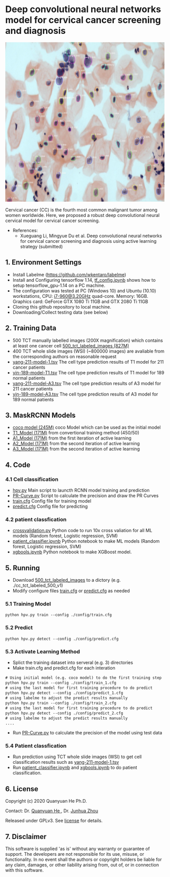 # Deep convolutional neural networks model for cervical cancer screening and diagnosis 
![Instance Segmentation Sample](title.jpg)

Cervical cancer (CC) is the fourth most common malignant tumor among women worldwide. Here, we proposed a robust deep convolutional neural cervical model for cervical cancer screening.
* References:
    * Xueguang Li, Mingyue Du et al. Deep convolutional neural networks for cervical cancer screening and diagnosis using active learning strategy (submitted)

## 1. Environment Settings
* Install Labelme  (https://github.com/wkentaro/labelme)
* Install and Configuring tensorflow 1.14,  [tf_config.ipynb](code/tf_config.ipynb) shows how to setup tensorflow_gpu-1.14 on a PC machine.
* The configuration was tested at PC (Windows 10) and Ubuntu (10.10) workstations, 
CPU: i7-960@3.20GHz quad-core. Memory: 16GB. Graphics card: GeForce GTX 1080 Ti 11GB and GTX 2080 Ti 11GB
* Cloning this github repository to local machine.
* Downloading/Collect testing data (see below)

## 2. Training Data
* 500 TCT manually labelled images (200X magnification) which contains at least one cancer cell 
[500_tct_labeled_images (827M)](https://drive.google.com/file/d/1aZbHQPZNfuQo9IDXN_oquqDwx1uWVJcm/view?usp=drive_link) 
* 400 TCT whole slide images (WSI) (~800000 images) are avaliable from the corresponding authors on reasonable request
* [yang-211-model-1.tsv](data/patent_predict/yang-211-model-T1.tsv) The cell type prediction results of T1 model for 211 cancer patients
* [yin-189-model-T1.tsv](data/patent_predict/yin-189-model-T1.tsv) The cell type prediction results of T1 model for 189 normal patients
* [yang-211-model-A3.tsv](data/patent_predict/yang-211-model-A3.tsv) The cell type prediction results of A3 model for 211 cancer patients
* [yin-189-model-A3.tsv](data/patent_predict/yin-189-model-A3.tsv) The cell type prediction results of A3 model for 189 normal patients

## 3. MaskRCNN Models
* [coco model (245M)](https://drive.google.com/file/d/1fALkMQN5jK_48-mYIEUhRAhoyUf2Am-Y/view?usp=sharing) coco Model which can be used as the initial model
* [T1_Model (171M)](https://drive.google.com/file/d/1fBKnuIBSGDrvH5gNBiWdfaHnlfnEsy_0/view?usp=sharing) from convertional training method (450/50)
* [A1_Model (171M)](https://drive.google.com/file/d/1fBnTu--B7tLlJyi-GQ8PURwJa6it4xse/view?usp=sharing) from the first iteration of active learning 
* [A2_Model (171M)](https://drive.google.com/file/d/1fEPdwd4B0R1ZuzesB_sj3a5GKwEQb-Ov/view?usp=sharing) from the second iteration of active learning 
* [A3_Model (171M)](https://drive.google.com/file/d/1fEesGkBTMhDQ8jqXx1R3m4Ja_zSep98Y/view?usp=sharing) from the second iteration of  active learning

##  4. Code
### 4.1 Cell classification
*   [hpv.py](code/cell_classification/hpv.py) Main script to launcth RCNN model training and prediction
*   [PR-Curve.py](code/cell_classification/script/PR-Curve.py) Script to calculate the precision and draw the PR Curves
*   [train.cfg](code/cell_classification/config/train.py) Config file for training model
*   [predict.cfg](code/cell_classification/config/predict.py) Config file for predicting
### 4.2 patient classfication
*   [crossvalidation.py](code/patient_classification/crossvalidation.py) Python code to run 10x cross valiation for all ML models (Random forest, Logistic regression, SVM)
*   [patient_classifier.ipynb](code/patient_classification/patient_classifier.ipynb) Python notebook to make ML models (Random forest, Logistic regression, SVM)
*   [xgbools.ipynb](code/cell_classification/script/xgbools.ipynb) Python notebook to make XGBoost model.

## 5. Running
* Download  [500_tct_labeled_images](https://drive.google.com/file/d/1f-9OFKZjKRsQNmOB1nLykmdV6jCZ5-uK/view?usp=sharing) to a dictory (e.g. ./cc_tct_labeled_500_v1)
* Modify configure files [train.cfg](code/cell_classification/config/train.py) or [predict.cfg](code/cell_classification/config/predict.py) as needed
### 5.1 Training Model
```
python hpv.py train --config ./config/train.cfg
```
### 5.2 Predict
```
python hpv.py detect --config ./config/predict.cfg
```
### 5.3 Activate Learning Method
* Splict the training dataset into serveral (e.g. 3) directories 
* Make train.cfg and predict.cfg for each interation
```
# Using initial model (e.g. coco model) to do the first training step
python hpv.py train --config ./config/train_1.cfg
# using the last model for first training procedure to do predict
python hpv.py detect --config ./config/predict_1.cfg
# using labelme to adjust the predict results manually
python hpv.py train --config ./config/train_2.cfg
# using the last model for first training procedure to do predict
python hpv.py detect --config ./config/predict_2.cfg
# using labelme to adjust the predict results manually
....

```
* Run [PR-Curve.py](code/cell_classification/script/PR-Curve.py) to calculate the precision of the model using test data

### 5.4 Patient classfication
* Run prediction using TCT whole slide images (WSI) to get cell classification results such as [yang-211-model-1.tsv](data/patent_predict/yang-211-model-T1.tsv)
* Run [patient_classifier.ipynb](code/patient_classification/patient_classifier.ipynb) and [xgbools.ipynb](code/cell_classification/script/xgbools.ipynb) to do patient classification.
## 6. License
Copyright (c) 2020 Quanyuan He Ph.D.

Contact: Dr. [Quanyuan He ](mailto:hqyone@hotmail.com), Dr. [Junhua Zhou](mailto:zhoujunhua@hunnu.edu.cn)

Released under GPLv3. See
[license](LICENSE.txt) for details.

## 7. Disclaimer
This software is supplied 'as is' without any warranty or guarantee of support. The developers are not responsible for its use, misuse, or functionality. In no event shall the authors or copyright holders be liable for any claim, damages, or other liability arising from, out of, or in connection with this software.
